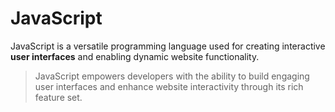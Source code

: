 # JavaScript

JavaScript is a versatile programming language used for creating interactive **user interfaces** and enabling dynamic website functionality.

> JavaScript empowers developers with the ability to build engaging user interfaces and enhance website interactivity through its rich feature set.